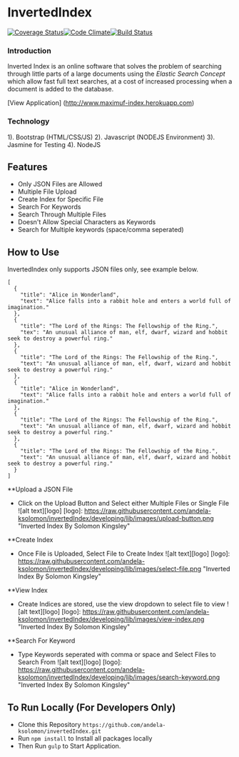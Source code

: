 # InvertedIndex

[![Coverage Status](https://coveralls.io/repos/github/andela-ksolomon/invertedIndex/badge.svg?branch=developing)](https://coveralls.io/github/andela-ksolomon/invertedIndex?branch=developing)[![Code Climate](https://codeclimate.com/github/andela-ksolomon/invertedIndex/badges/gpa.svg)](https://codeclimate.com/github/andela-ksolomon/invertedIndex)[![Build Status](https://travis-ci.org/andela-ksolomon/invertedIndex.svg?branch=developing)](https://travis-ci.org/andela-ksolomon/invertedIndex)

### Introduction
Inverted Index is an online software that solves the problem of searching through little parts of a large documents using the 
*Elastic Search Concept* which allow fast full text searches, at a cost of increased processing when a document is added to the database.

[View Application] (http://www.maximuf-index.herokuapp.com)

 ### Technology
1). Bootstrap (HTML/CSS/JS)
2). Javascript (NODEJS Environment)
3). Jasmine for Testing
4). NodeJS

## Features
- Only JSON Files are Allowed
- Multiple File Upload
- Create Index for Specific File
- Search For Keywords
- Search Through Multiple Files
- Doesn't Allow Special Characters as Keywords
- Search for Multiple keywords (space/comma seperated)

## How to Use
InvertedIndex only supports JSON files only, see example below.
```
[
  {
    "title": "Alice in Wonderland",
    "text": "Alice falls into a rabbit hole and enters a world full of imagination."
  },
  {
    "title": "The Lord of the Rings: The Fellowship of the Ring.",
    "tex": "An unusual alliance of man, elf, dwarf, wizard and hobbit seek to destroy a powerful ring."
  },
  {
    "title": "The Lord of the Rings: The Fellowship of the Ring.",
    "text": "An unusual alliance of man, elf, dwarf, wizard and hobbit seek to destroy a powerful ring."
  },
  {
    "title": "Alice in Wonderland",
    "text": "Alice falls into a rabbit hole and enters a world full of imagination."
  },
  {
    "title": "The Lord of the Rings: The Fellowship of the Ring.",
    "text": "An unusual alliance of man, elf, dwarf, wizard and hobbit seek to destroy a powerful ring."
  },
  {
    "title": "The Lord of the Rings: The Fellowship of the Ring.",
    "text": "An unusual alliance of man, elf, dwarf, wizard and hobbit seek to destroy a powerful ring."
  }
]

```
**Upload a JSON File
- Click on the Upload Button and Select either Multiple Files or Single File
![alt text][logo]
[logo]: https://raw.githubusercontent.com/andela-ksolomon/invertedIndex/developing/lib/images/upload-button.png "Inverted Index By Solomon Kingsley"

**Create Index
- Once File is Uploaded, Select File to Create Index
![alt text][logo]
[logo]: https://raw.githubusercontent.com/andela-ksolomon/invertedIndex/developing/lib/images/select-file.png "Inverted Index By Solomon Kingsley"

**View Index
- Create Indices are stored, use the view dropdown to select file to view
![alt text][logo]
[logo]: https://raw.githubusercontent.com/andela-ksolomon/invertedIndex/developing/lib/images/view-index.png "Inverted Index By Solomon Kingsley"

**Search For Keyword
- Type Keywords seperated with comma or space and Select Files to Search From
![alt text][logo]
[logo]: https://raw.githubusercontent.com/andela-ksolomon/invertedIndex/developing/lib/images/search-keyword.png "Inverted Index By Solomon Kingsley"

## To Run Locally (For Developers Only)
- Clone this Repository `https://github.com/andela-ksolomon/invertedIndex.git`
- Run `npm install` to Install all packages locally
- Then Run `gulp` to Start Application.